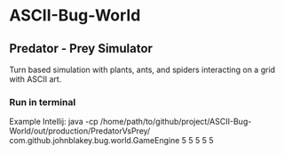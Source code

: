 # ASCII-Bug-World

## Predator - Prey Simulator
Turn based simulation with plants, ants, and spiders interacting on a grid with ASCII art.

### Run in terminal
Example Intellij: java -cp /home/path/to/github/project/ASCII-Bug-World/out/production/PredatorVsPrey/ com.github.johnblakey.bug.world.GameEngine 5 5 5 5 5
